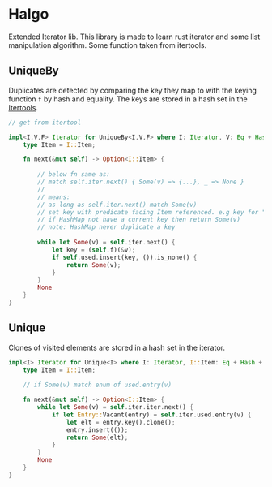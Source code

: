 # Halgo
Extended Iterator lib. This library is made to learn rust iterator and some list manipulation algorithm. Some function taken from itertools.

## UniqueBy

Duplicates are detected by comparing the key they map to with the keying function `f` by hash and equality. The keys are stored in a hash set in the [Itertools](https://crates.io/crates/itertools).
	
``` rust
// get from itertool

impl<I,V,F> Iterator for UniqueBy<I,V,F> where I: Iterator, V: Eq + Hash, F: FnMut(&I::Item) -> V {
    type Item = I::Item;

    fn next(&mut self) -> Option<I::Item> {
	
		// below fn same as:
		// match self.iter.next() { Some(v) => {...}, _ => None }
		//
		// means:
		// as long as self.iter.next() match Some(v)
		// set key with predicate facing Item referenced. e.g key for "abc" is 3 for |v| v.len()
		// if HashMap not have a current key then return Some(v)
		// note: HashMap never duplicate a key
		
        while let Some(v) = self.iter.next() {
            let key = (self.f)(&v);
            if self.used.insert(key, ()).is_none() {
                return Some(v);
            }
        }
        None		
    }
}
```

## Unique

Clones of visited elements are stored in a hash set in the iterator.

``` rust
impl<I> Iterator for Unique<I> where I: Iterator, I::Item: Eq + Hash + Clone {
    type Item = I::Item;
	
	// if Some(v) match enum of used.entry(v)

    fn next(&mut self) -> Option<I::Item> {
        while let Some(v) = self.iter.iter.next() {
            if let Entry::Vacant(entry) = self.iter.used.entry(v) {
                let elt = entry.key().clone();
                entry.insert(());
                return Some(elt);
            }
        }
        None
    }
}
```
